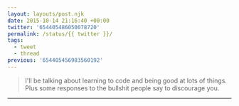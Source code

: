 ```yaml
---
layout: layouts/post.njk
date: 2015-10-14 21:16:40 +00:00
twitter: '654405486050078720'
permalink: /status/{{ twitter }}/
tags: 
  - tweet
  - thread
previous: '654405456983560192'
---
```


> I'll be talking about learning to code and being good at lots of things. Plus some responses to the bullshit people say to discourage you.

---
